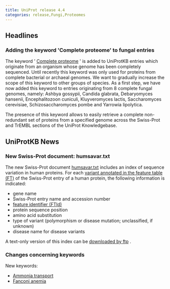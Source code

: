 ```yaml
---
title: UniProt release 4.4
categories: release,Fungi,Proteomes
---
```


## Headlines

### Adding the keyword 'Complete proteome' to fungal entries

The keyword ' [Complete proteome](http://www.uniprot.org/keywords/KW-0181) ' is added to UniProtKB entries which originate from an organism whose genome has been completely sequenced. Until recently this keyword was only used for proteins from complete bacterial or archaeal genomes. We want to gradually increase the scope of this keyword to other groups of species. As a first step, we have now added this keyword to entries originating from 8 complete fungal genomes, namely: Ashbya gossypii, Candida glabrata, Debaryomyces hansenii, Encephalitozoon cuniculi, Kluyveromyces lactis, Saccharomyces cerevisiae, Schizosaccharomyces pombe and Yarrowia lipolytica.

The presence of this keyword allows to easily retrieve a complete non- redundant set of proteins from a specified genome across the Swiss-Prot and TrEMBL sections of the UniProt Knowledgebase.

## UniProtKB News

### New Swiss-Prot document: humsavar.txt

The new Swiss-Prot document [humsavar.txt](https://ftp.uniprot.org/pub/databases/uniprot/current_release/knowledgebase/complete/docs/humsavar) includes an index of sequence variation in human proteins. For each [variant annotated in the feature table (FT)](http://www.uniprot.org/manual/variant) of the Swiss-Prot entry of a human protein, the following information is indicated:

-   gene name
-   Swiss-Prot entry name and accession number
-   [feature identifier (FTId)](https://ftp.uniprot.org/pub/databases/uniprot/current_release/knowledgebase/complete/docs/userman.htm#FTID)
-   protein sequence position
-   amino acid substitution
-   type of variant (polymorphism or disease mutation; unclassified, if unknown)
-   disease name for disease variants

A text-only version of this index can be [downloaded by ftp](ftp://ftp.uniprot.org/pub/databases/uniprot/knowledgebase/docs/humsavar.txt) .

### Changes concerning keywords

New keywords:

-   [Ammonia transport](http://www.uniprot.org/keywords/KW-0924)
-   [Fanconi anemia](http://www.uniprot.org/keywords/KW-0923)
